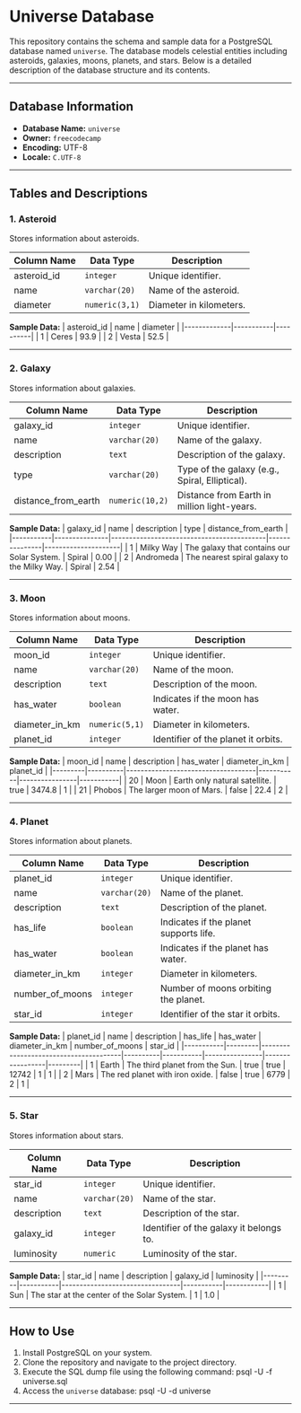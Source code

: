 # Universe Database

This repository contains the schema and sample data for a PostgreSQL database named `universe`. The database models celestial entities including asteroids, galaxies, moons, planets, and stars. Below is a detailed description of the database structure and its contents.

---

## Database Information

- **Database Name:** `universe`
- **Owner:** `freecodecamp`
- **Encoding:** UTF-8
- **Locale:** `C.UTF-8`

---

## Tables and Descriptions

### 1. **Asteroid**
Stores information about asteroids.

| Column Name | Data Type        | Description                |
|-------------|------------------|----------------------------|
| asteroid_id | `integer`        | Unique identifier.         |
| name        | `varchar(20)`    | Name of the asteroid.      |
| diameter    | `numeric(3,1)`   | Diameter in kilometers.    |

**Sample Data:**
| asteroid_id | name      | diameter |
|-------------|-----------|----------|
| 1           | Ceres     | 93.9     |
| 2           | Vesta     | 52.5     |

---

### 2. **Galaxy**
Stores information about galaxies.

| Column Name         | Data Type        | Description                                  |
|---------------------|------------------|----------------------------------------------|
| galaxy_id           | `integer`        | Unique identifier.                          |
| name                | `varchar(20)`    | Name of the galaxy.                         |
| description         | `text`           | Description of the galaxy.                  |
| type                | `varchar(20)`    | Type of the galaxy (e.g., Spiral, Elliptical). |
| distance_from_earth | `numeric(10,2)`  | Distance from Earth in million light-years. |

**Sample Data:**
| galaxy_id | name          | description                               | type          | distance_from_earth |
|-----------|---------------|-------------------------------------------|---------------|---------------------|
| 1         | Milky Way     | The galaxy that contains our Solar System. | Spiral       | 0.00                |
| 2         | Andromeda     | The nearest spiral galaxy to the Milky Way. | Spiral       | 2.54                |

---

### 3. **Moon**
Stores information about moons.

| Column Name      | Data Type        | Description                          |
|------------------|------------------|--------------------------------------|
| moon_id          | `integer`        | Unique identifier.                   |
| name             | `varchar(20)`    | Name of the moon.                    |
| description      | `text`           | Description of the moon.             |
| has_water        | `boolean`        | Indicates if the moon has water.     |
| diameter_in_km   | `numeric(5,1)`   | Diameter in kilometers.              |
| planet_id        | `integer`        | Identifier of the planet it orbits.  |

**Sample Data:**
| moon_id | name     | description                        | has_water | diameter_in_km | planet_id |
|---------|----------|------------------------------------|-----------|----------------|-----------|
| 20      | Moon     | Earth only natural satellite.     | true      | 3474.8         | 1         |
| 21      | Phobos   | The larger moon of Mars.          | false     | 22.4           | 2         |

---

### 4. **Planet**
Stores information about planets.

| Column Name         | Data Type        | Description                               |
|---------------------|------------------|-------------------------------------------|
| planet_id           | `integer`        | Unique identifier.                        |
| name                | `varchar(20)`    | Name of the planet.                       |
| description         | `text`           | Description of the planet.                |
| has_life            | `boolean`        | Indicates if the planet supports life.    |
| has_water           | `boolean`        | Indicates if the planet has water.        |
| diameter_in_km      | `integer`        | Diameter in kilometers.                   |
| number_of_moons     | `integer`        | Number of moons orbiting the planet.      |
| star_id             | `integer`        | Identifier of the star it orbits.         |

**Sample Data:**
| planet_id | name    | description                           | has_life | has_water | diameter_in_km | number_of_moons | star_id |
|-----------|---------|---------------------------------------|----------|-----------|----------------|-----------------|---------|
| 1         | Earth   | The third planet from the Sun.       | true     | true      | 12742          | 1               | 1       |
| 2         | Mars    | The red planet with iron oxide.      | false    | true      | 6779           | 2               | 1       |

---

### 5. **Star**
Stores information about stars.

| Column Name | Data Type        | Description                        |
|-------------|------------------|------------------------------------|
| star_id     | `integer`        | Unique identifier.                 |
| name        | `varchar(20)`    | Name of the star.                  |
| description | `text`           | Description of the star.           |
| galaxy_id   | `integer`        | Identifier of the galaxy it belongs to. |
| luminosity  | `numeric`        | Luminosity of the star.            |

**Sample Data:**
| star_id | name      | description                     | galaxy_id | luminosity |
|---------|-----------|---------------------------------|-----------|------------|
| 1       | Sun       | The star at the center of the Solar System. | 1         | 1.0        |

---

## How to Use

1. Install PostgreSQL on your system.
2. Clone the repository and navigate to the project directory.
3. Execute the SQL dump file using the following command:
   psql -U <username> -f universe.sql
4. Access the `universe` database:
   psql -U <username> -d universe

---